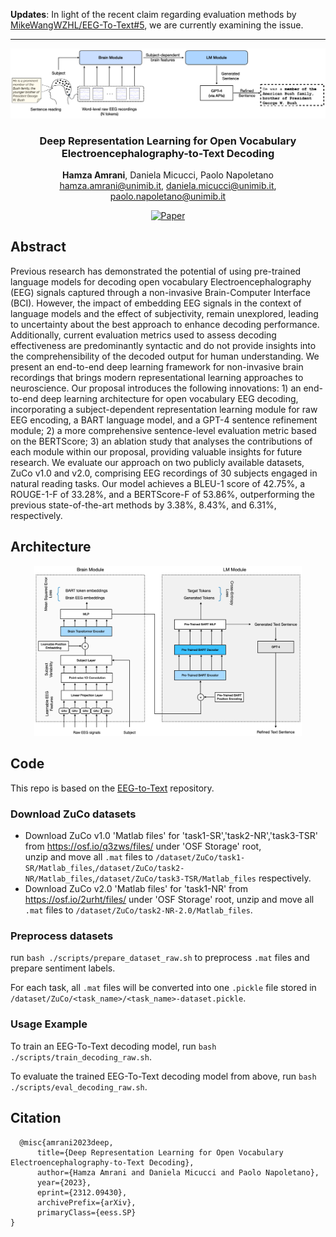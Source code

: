 <b>Updates</b>: In light of the recent claim regarding evaluation methods by [MikeWangWZHL/EEG-To-Text#5](https://github.com/MikeWangWZHL/EEG-To-Text/issues/5), we are currently examining the issue.

---
<div align="center">
  <a href="https://github.com/hamzaamrani/EEG-to-Text-Decoding/blob/main/overview.png">
    <img src="overview.png" alt="Overview">
  </a>

  <h3 align="center">Deep Representation Learning for Open Vocabulary Electroencephalography-to-Text Decoding</h3>

  <p align="center">
    <h> <b>Hamza Amrani</b>, Daniela Micucci, Paolo Napoletano</h>
    <br />
    <a href="mailto:hamza.amrani@unimib.it">hamza.amrani@unimib.it</a>,
    <a href="mailto:daniela.micucci@unimib.it">daniela.micucci@unimib.it</a>,
    <a href="mailto:paolo.napoletano@unimib.it">paolo.napoletano@unimib.it</a>

  </p>
</div>

<div align="center">    


[![Paper](https://img.shields.io/badge/paper-arxiv.2312.09430-B31B1B.svg)](https://arxiv.org/abs/2312.09430)
<!--
ARXIV   
[![Paper](http://img.shields.io/badge/arxiv-math.co:1480.1111-B31B1B.svg)](https://arxiv.org)
-->
 
</div>


<!-- ABSTRACT -->
## Abstract

Previous research has demonstrated the potential of using pre-trained language models for decoding open vocabulary Electroencephalography (EEG) signals captured through a non-invasive Brain-Computer Interface (BCI). However, the impact of embedding EEG signals in the context of language models and the effect of subjectivity, remain unexplored, leading to uncertainty about the best approach to enhance decoding performance. Additionally, current evaluation metrics used to assess decoding effectiveness are predominantly syntactic and do not provide insights into the comprehensibility of the decoded output for human understanding. We present an end-to-end deep learning framework for non-invasive brain recordings that brings modern representational learning approaches to neuroscience. Our proposal introduces the following innovations: 1) an end-to-end deep learning architecture for open vocabulary EEG decoding, incorporating a subject-dependent representation learning module for raw EEG encoding, a BART language model, and a GPT-4 sentence refinement module; 2) a more comprehensive sentence-level evaluation metric based on the BERTScore; 3) an ablation study that analyses the contributions of each module within our proposal, providing valuable insights for future research. We evaluate our approach on two publicly available datasets, ZuCo v1.0 and v2.0, comprising EEG recordings of 30 subjects engaged in natural reading tasks. Our model achieves  a  BLEU-1 score of 42.75%, a ROUGE-1-F of 33.28%,  and a BERTScore-F of 53.86%, outperforming the previous state-of-the-art methods by 3.38%, 8.43%, and 6.31%, respectively.


<!-- ARCHITECTURE -->
## Architecture
<div align="center">
  <img src="architecture.png" alt="Architecture" width="85%">
</div>


<!-- CODE -->
## Code

This repo is based on the [EEG-to-Text](https://github.com/MikeWangWZHL/EEG-To-Text) repository.

### Download ZuCo datasets
- Download ZuCo v1.0 'Matlab files' for 'task1-SR','task2-NR','task3-TSR' from https://osf.io/q3zws/files/ under 'OSF Storage' root,  
unzip and move all `.mat` files to `/dataset/ZuCo/task1-SR/Matlab_files`,`/dataset/ZuCo/task2-NR/Matlab_files`,`/dataset/ZuCo/task3-TSR/Matlab_files` respectively.
- Download ZuCo v2.0 'Matlab files' for 'task1-NR' from https://osf.io/2urht/files/ under 'OSF Storage' root, unzip and move all `.mat` files to `/dataset/ZuCo/task2-NR-2.0/Matlab_files`.

### Preprocess datasets
run `bash ./scripts/prepare_dataset_raw.sh` to preprocess `.mat` files and prepare sentiment labels. 

For each task, all `.mat` files will be converted into one `.pickle` file stored in `/dataset/ZuCo/<task_name>/<task_name>-dataset.pickle`. 

### Usage Example
To train an EEG-To-Text decoding model, run `bash ./scripts/train_decoding_raw.sh`.

To evaluate the trained EEG-To-Text decoding model from above, run `bash ./scripts/eval_decoding_raw.sh`.


<!-- CITATION -->

## Citation

```
  @misc{amrani2023deep,
      title={Deep Representation Learning for Open Vocabulary Electroencephalography-to-Text Decoding}, 
      author={Hamza Amrani and Daniela Micucci and Paolo Napoletano},
      year={2023},
      eprint={2312.09430},
      archivePrefix={arXiv},
      primaryClass={eess.SP}
}

```

